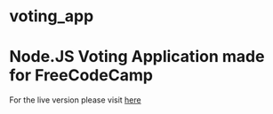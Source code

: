 # voting_app
<h1><b>Node.JS Voting Application made for FreeCodeCamp</b></h1>
<p>
For the live version please visit <a href="fccvotingappfcc.heroku.com">here</a>
</p>
